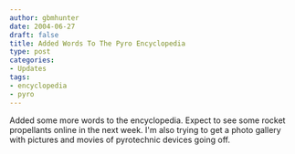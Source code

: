 ```yaml
---
author: gbmhunter
date: 2004-06-27
draft: false
title: Added Words To The Pyro Encyclopedia
type: post
categories:
- Updates
tags:
- encyclopedia
- pyro
---
```


<p>Added some more words to the encyclopedia. Expect to see some rocket propellants online in the next week. I'm also trying to get a photo gallery with pictures and movies of pyrotechnic devices going off.</p>

